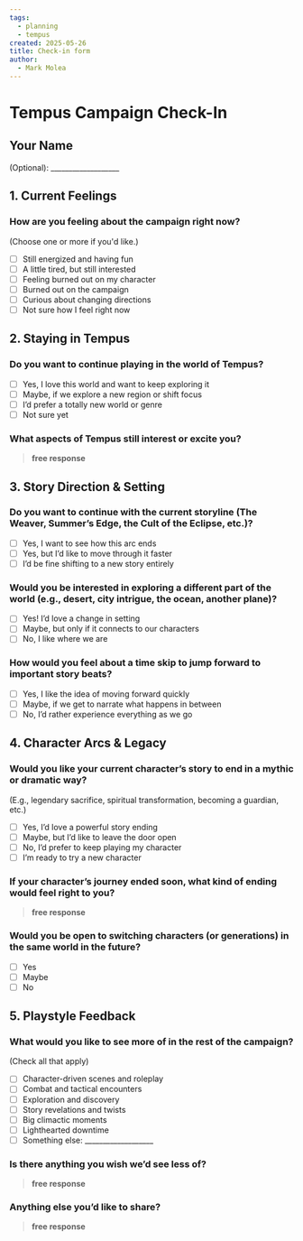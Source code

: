 ```yaml
---
tags:
  - planning
  - tempus
created: 2025-05-26
title: Check-in form
author:
  - Mark Molea
---
```



# Tempus Campaign Check-In

## Your Name
(Optional): ___________________

## 1. Current Feelings

### How are you feeling about the campaign right now?
(Choose one or more if you'd like.)

- [ ]  Still energized and having fun
- [ ]  A little tired, but still interested
- [ ]  Feeling burned out on my character
- [ ]  Burned out on the campaign
- [ ]  Curious about changing directions
- [ ]  Not sure how I feel right now

## 2. Staying in Tempus

### Do you want to continue playing in the world of Tempus?

- [ ]  Yes, I love this world and want to keep exploring it
- [ ]  Maybe, if we explore a new region or shift focus
- [ ]  I’d prefer a totally new world or genre
- [ ]  Not sure yet

### What aspects of Tempus still interest or excite you?

> **free response**
> 
## 3. Story Direction & Setting

### Do you want to continue with the current storyline (The Weaver, Summer’s Edge, the Cult of the Eclipse, etc.)?

- [ ]  Yes, I want to see how this arc ends
- [ ]  Yes, but I’d like to move through it faster
- [ ]  I’d be fine shifting to a new story entirely

### Would you be interested in exploring a different part of the world (e.g., desert, city intrigue, the ocean, another plane)?

- [ ]  Yes! I’d love a change in setting
- [ ]  Maybe, but only if it connects to our characters
- [ ]  No, I like where we are

### How would you feel about a time skip to jump forward to important story beats?

- [ ]  Yes, I like the idea of moving forward quickly
- [ ]  Maybe, if we get to narrate what happens in between
- [ ]  No, I’d rather experience everything as we go

## 4. Character Arcs & Legacy

### Would you like your current character’s story to end in a mythic or dramatic way?
(E.g., legendary sacrifice, spiritual transformation, becoming a guardian, etc.)

- [ ]  Yes, I’d love a powerful story ending
- [ ]  Maybe, but I’d like to leave the door open
- [ ]  No, I’d prefer to keep playing my character
- [ ]  I’m ready to try a new character

### If your character’s journey ended soon, what kind of ending would feel right to you?

> **free response**
> 


### Would you be open to switching characters (or generations) in the same world in the future?

- [ ]  Yes
- [ ]  Maybe
- [ ]  No

## 5. Playstyle Feedback

### What would you like to see more of in the rest of the campaign?
(Check all that apply)

- [ ]  Character-driven scenes and roleplay
- [ ]  Combat and tactical encounters
- [ ]  Exploration and discovery
- [ ]  Story revelations and twists
- [ ]  Big climactic moments
- [ ]  Lighthearted downtime
- [ ]  Something else: ___________________

### Is there anything you wish we’d see less of?

> **free response**
> 



### Anything else you’d like to share?

> **free response**
> 


